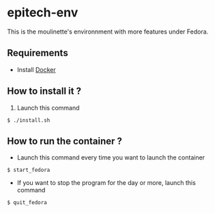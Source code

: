# epitech-env
This is the moulinette's environnment with more features under Fedora.

## Requirements
* Install <a href="https://www.docker.com">Docker </a>
## How to install it ?
1. Launch this command
```
$ ./install.sh
```
## How to run the container ?
* Launch this command every time you want to launch the container
```
$ start_fedora
```
* If you want to stop the program for the day or more, launch this command
```
$ quit_fedora
```
